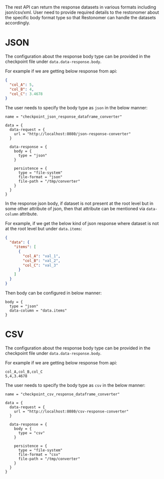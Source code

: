 The rest API can return the response datasets in various formats including json/csv/xml.
User need to provide required details to the restonomer about the specific body format type so that Restonomer can 
handle the datasets accordingly.

# JSON

The configuration about the response body type can be provided in the checkpoint file under `data.data-response.body`.

For example if we are getting below response from api:

```json
{
  "col_A": 5,
  "col_B": 4,
  "col_C": 3.4678
}
```
The user needs to specify the body type as `json` in the below manner:

```hocon
name = "checkpoint_json_response_dataframe_converter"

data = {
  data-request = {
    url = "http://localhost:8080/json-response-converter"
  }

  data-response = {
    body = {
      type = "json"
    }

    persistence = {
      type = "file-system"
      file-format = "json"
      file-path = "/tmp/converter"
    }
  }
}
```

In the response json body, if dataset is not present at the root level but in some other attribute of json, then that 
attribute can be mentioned via `data-column` attribute.

For example, if we get the below kind of json response where dataset is not at the root level but under `data.items`:

```json
{
  "data": {
    "items": [
      {
        "col_A": "val_1",
        "col_B": "val_2",
        "col_C": "val_3"
      }
    ]
  }
}
```

Then body can be configured in below manner:

```hocon
body = {
  type = "json"
  data-column = "data.items"
}
```

# CSV

The configuration about the response body type can be provided in the checkpoint file under `data.data-response.body`.

For example if we are getting below response from api:

```csv
col_A,col_B,col_C
5,4,3.4678
```

The user needs to specify the body type as `csv` in the below manner:

```hocon
name = "checkpoint_csv_response_dataframe_converter"

data = {
  data-request = {
    url = "http://localhost:8080/csv-response-converter"
  }

  data-response = {
    body = {
      type = "csv"
    }

    persistence = {
      type = "file-system"
      file-format = "csv"
      file-path = "/tmp/converter"
    }
  }
}
```

